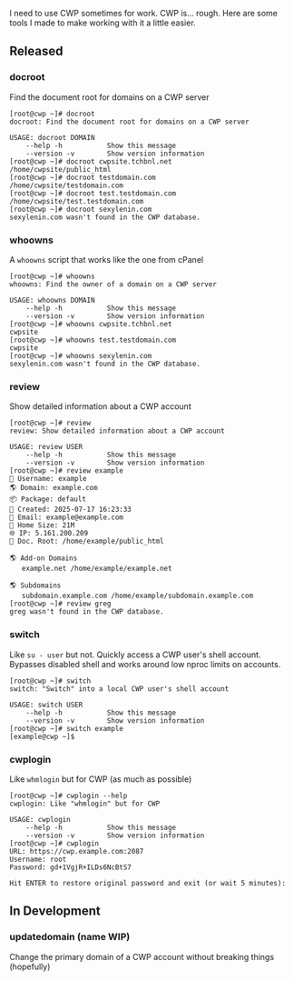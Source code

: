 I need to use CWP sometimes for work. CWP is... rough. Here are some tools I made to make working with it a little easier.

## Released
### docroot
Find the document root for domains on a CWP server

```
[root@cwp ~]# docroot
docroot: Find the document root for domains on a CWP server

USAGE: docroot DOMAIN
    --help -h           Show this message
    --version -v        Show version information
[root@cwp ~]# docroot cwpsite.tchbnl.net
/home/cwpsite/public_html
[root@cwp ~]# docroot testdomain.com
/home/cwpsite/testdomain.com
[root@cwp ~]# docroot test.testdomain.com
/home/cwpsite/test.testdomain.com
[root@cwp ~]# docroot sexylenin.com
sexylenin.com wasn't found in the CWP database.
```

### whoowns
A `whoowns` script that works like the one from cPanel

```
[root@cwp ~]# whoowns
whoowns: Find the owner of a domain on a CWP server

USAGE: whoowns DOMAIN
    --help -h           Show this message
    --version -v        Show version information
[root@cwp ~]# whoowns cwpsite.tchbnl.net
cwpsite
[root@cwp ~]# whoowns test.testdomain.com
cwpsite
[root@cwp ~]# whoowns sexylenin.com
sexylenin.com wasn't found in the CWP database.
```

### review
Show detailed information about a CWP account

```
[root@cwp ~]# review
review: Show detailed information about a CWP account

USAGE: review USER
    --help -h           Show this message
    --version -v        Show version information
[root@cwp ~]# review example
🧔 Username: example
🌎 Domain: example.com
📦 Package: default
📅 Created: 2025-07-17 16:23:33
📧 Email: example@example.com
💾 Home Size: 21M
🌐 IP: 5.161.200.209
📂 Doc. Root: /home/example/public_html

🌎 Add-on Domains
   example.net /home/example/example.net

🌎 Subdomains
   subdomain.example.com /home/example/subdomain.example.com
[root@cwp ~]# review greg
greg wasn't found in the CWP database.
```

### switch
Like `su - user` but not. Quickly access a CWP user's shell account. Bypasses disabled shell and works around low nproc limits on accounts.

```
[root@cwp ~]# switch
switch: "Switch" into a local CWP user's shell account

USAGE: switch USER
    --help -h           Show this message
    --version -v        Show version information
[root@cwp ~]# switch example
[example@cwp ~]$
```

### cwplogin
Like `whmlogin` but for CWP (as much as possible)

```
[root@cwp ~]# cwplogin --help
cwplogin: Like "whmlogin" but for CWP

USAGE: cwplogin
    --help -h           Show this message
    --version -v        Show version information
[root@cwp ~]# cwplogin
URL: https://cwp.example.com:2087
Username: root
Password: gd+1VgjR+ILDs6NcBtS7

Hit ENTER to restore original password and exit (or wait 5 minutes):
```

## In Development
### updatedomain (name WIP)
Change the primary domain of a CWP account without breaking things (hopefully)
